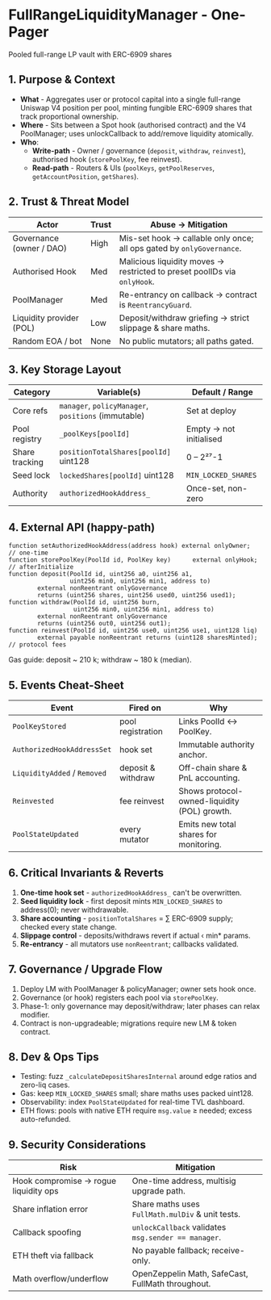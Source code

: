 # FullRangeLiquidityManager - One-Pager

Pooled full-range LP vault with ERC-6909 shares

## 1. Purpose & Context

* **What** - Aggregates user or protocol capital into a single full-range Uniswap V4 position per pool, minting fungible ERC-6909 shares that track proportional ownership.
* **Where** - Sits between a Spot hook (authorised contract) and the V4 PoolManager; uses unlockCallback to add/remove liquidity atomically.
* **Who**:
  * **Write-path** - Owner / governance (`deposit`, `withdraw`, `reinvest`), authorised hook (`storePoolKey`, fee reinvest).
  * **Read-path** - Routers & UIs (`poolKeys`, `getPoolReserves`, `getAccountPosition`, `getShares`).

## 2. Trust & Threat Model

| Actor | Trust | Abuse → Mitigation |
|-------|-------|-------------------|
| Governance (owner / DAO) | High | Mis-set hook → callable only once; all ops gated by `onlyGovernance`. |
| Authorised Hook | Med | Malicious liquidity moves → restricted to preset poolIDs via `onlyHook`. |
| PoolManager | Med | Re-entrancy on callback → contract is `ReentrancyGuard`. |
| Liquidity provider (POL) | Low | Deposit/withdraw griefing → strict slippage & share maths. |
| Random EOA / bot | None | No public mutators; all paths gated. |

## 3. Key Storage Layout

| Category | Variable(s) | Default / Range |
|----------|------------|-----------------|
| Core refs | `manager`, `policyManager`, `positions` (immutable) | Set at deploy |
| Pool registry | `_poolKeys[poolId]` | Empty → not initialised |
| Share tracking | `positionTotalShares[poolId]` uint128 | 0 – 2²⁷-1 |
| Seed lock | `lockedShares[poolId]` uint128 | `MIN_LOCKED_SHARES` |
| Authority | `authorizedHookAddress_` | Once-set, non-zero |

## 4. External API (happy-path)

```solidity
function setAuthorizedHookAddress(address hook) external onlyOwner;        // one-time
function storePoolKey(PoolId id, PoolKey key)      external onlyHook;      // afterInitialize
function deposit(PoolId id, uint256 a0, uint256 a1,
                 uint256 min0, uint256 min1, address to)
        external nonReentrant onlyGovernance
        returns (uint256 shares, uint256 used0, uint256 used1);
function withdraw(PoolId id, uint256 burn,
                  uint256 min0, uint256 min1, address to)
        external nonReentrant onlyGovernance
        returns (uint256 out0, uint256 out1);
function reinvest(PoolId id, uint256 use0, uint256 use1, uint128 liq)
        external payable nonReentrant returns (uint128 sharesMinted); // protocol fees
```

Gas guide: deposit ~ 210 k; withdraw ~ 180 k (median).

## 5. Events Cheat-Sheet

| Event | Fired on | Why |
|-------|----------|-----|
| `PoolKeyStored` | pool registration | Links PoolId ↔ PoolKey. |
| `AuthorizedHookAddressSet` | hook set | Immutable authority anchor. |
| `LiquidityAdded` / `Removed` | deposit & withdraw | Off-chain share & PnL accounting. |
| `Reinvested` | fee reinvest | Shows protocol-owned-liquidity (POL) growth. |
| `PoolStateUpdated` | every mutator | Emits new total shares for monitoring. |

## 6. Critical Invariants & Reverts

1. **One-time hook set** - `authorizedHookAddress_` can't be overwritten.
2. **Seed liquidity lock** - first deposit mints `MIN_LOCKED_SHARES` to address(0); never withdrawable.
3. **Share accounting** - `positionTotalShares` = ∑ ERC-6909 supply; checked every state change.
4. **Slippage control** - deposits/withdraws revert if actual ‹ min* params.
5. **Re-entrancy** - all mutators use `nonReentrant`; callbacks validated.

## 7. Governance / Upgrade Flow

1. Deploy LM with PoolManager & policyManager; owner sets hook once.
2. Governance (or hook) registers each pool via `storePoolKey`.
3. Phase-1: only governance may deposit/withdraw; later phases can relax modifier.
4. Contract is non-upgradeable; migrations require new LM & token contract.

## 8. Dev & Ops Tips

* Testing: fuzz `_calculateDepositSharesInternal` around edge ratios and zero-liq cases.
* Gas: keep `MIN_LOCKED_SHARES` small; share maths uses packed uint128.
* Observability: index `PoolStateUpdated` for real-time TVL dashboard.
* ETH flows: pools with native ETH require `msg.value` ≥ needed; excess auto-refunded.

## 9. Security Considerations

| Risk | Mitigation |
|------|------------|
| Hook compromise → rogue liquidity ops | One-time address, multisig upgrade path. |
| Share inflation error | Share maths uses `FullMath.mulDiv` & unit tests. |
| Callback spoofing | `unlockCallback` validates `msg.sender == manager`. |
| ETH theft via fallback | No payable fallback; receive-only. |
| Math overflow/underflow | OpenZeppelin Math, SafeCast, FullMath throughout. |

